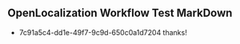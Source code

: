 ## OpenLocalization Workflow Test MarkDown
* 7c91a5c4-dd1e-49f7-9c9d-650c0a1d7204 
thanks!<!--HONumber=Mar16_HO4-->
